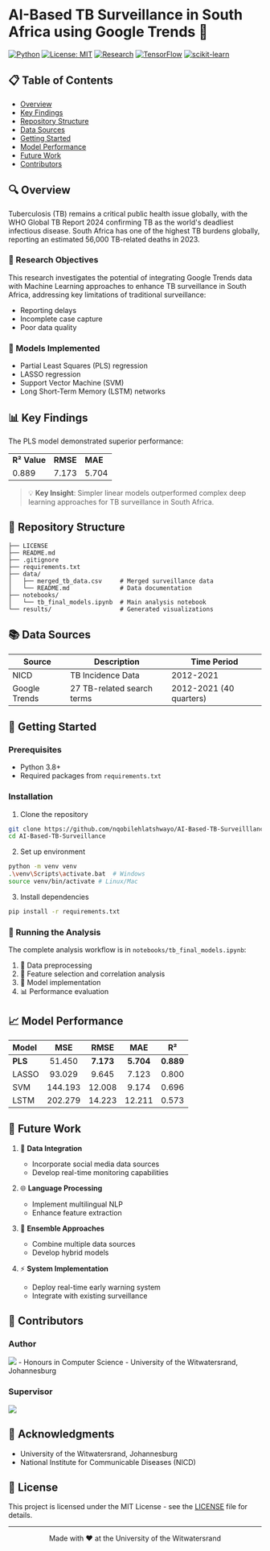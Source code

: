 # AI-Based TB Surveillance in South Africa using Google Trends 🔬

[![Python](https://img.shields.io/badge/Python-3.8+-blue.svg)](https://www.python.org/downloads/)
[![License: MIT](https://img.shields.io/badge/License-MIT-yellow.svg)](https://opensource.org/licenses/MIT)
[![Research](https://img.shields.io/badge/Research-Honours-purple.svg)](https://www.wits.ac.za/)
[![TensorFlow](https://img.shields.io/badge/TensorFlow-2.13.0-orange.svg)](https://tensorflow.org)
[![scikit-learn](https://img.shields.io/badge/scikit--learn-1.2.2-red.svg)](https://scikit-learn.org)

## 📋 Table of Contents
- [Overview](#overview)
- [Key Findings](#key-findings)
- [Repository Structure](#repository-structure)
- [Data Sources](#data-sources)
- [Getting Started](#getting-started)
- [Model Performance](#model-performance)
- [Future Work](#future-work)
- [Contributors](#contributors)

## 🔍 Overview

Tuberculosis (TB) remains a critical public health issue globally, with the WHO Global TB Report 2024 confirming TB as the world's deadliest infectious disease. South Africa has one of the highest TB burdens globally, reporting an estimated 56,000 TB-related deaths in 2023.

### 🎯 Research Objectives
This research investigates the potential of integrating Google Trends data with Machine Learning approaches to enhance TB surveillance in South Africa, addressing key limitations of traditional surveillance:
- Reporting delays
- Incomplete case capture
- Poor data quality

### 🤖 Models Implemented
- Partial Least Squares (PLS) regression
- LASSO regression
- Support Vector Machine (SVM)
- Long Short-Term Memory (LSTM) networks

## 📊 Key Findings

The PLS model demonstrated superior performance:

<table>
  <tr>
    <td><b>R² Value</b></td>
    <td><b>RMSE</b></td>
    <td><b>MAE</b></td>
  </tr>
  <tr>
    <td>0.889</td>
    <td>7.173</td>
    <td>5.704</td>
  </tr>
</table>

> 💡 **Key Insight**: Simpler linear models outperformed complex deep learning approaches for TB surveillance in South Africa.

## 📁 Repository Structure
```
├── LICENSE
├── README.md
├── .gitignore
├── requirements.txt
├── data/
│   ├── merged_tb_data.csv     # Merged surveillance data
│   └── README.md              # Data documentation
├── notebooks/
│   └── tb_final_models.ipynb  # Main analysis notebook
└── results/                   # Generated visualizations
```

## 📚 Data Sources

| Source | Description | Time Period |
|--------|-------------|-------------|
| NICD | TB Incidence Data | 2012-2021 |
| Google Trends | 27 TB-related search terms | 2012-2021 (40 quarters) |

## 🚀 Getting Started

### Prerequisites
- Python 3.8+
- Required packages from `requirements.txt`

### Installation

1. Clone the repository
```bash
git clone https://github.com/nqobilehlatshwayo/AI-Based-TB-Surveilllance.git
cd AI-Based-TB-Surveillance
```

2. Set up environment
```bash
python -m venv venv
.\venv\Scripts\activate.bat  # Windows
source venv/bin/activate # Linux/Mac
```

3. Install dependencies
```bash
pip install -r requirements.txt
```

### 📓 Running the Analysis

The complete analysis workflow is in `notebooks/tb_final_models.ipynb`:

1. 🔧 Data preprocessing
2. 🎯 Feature selection and correlation analysis
3. 🤖 Model implementation
4. 📊 Performance evaluation

## 📈 Model Performance

| Model | MSE | RMSE | MAE | R² |
|:------|:---:|:----:|:---:|:--:|
| **PLS** | 51.450 | **7.173** | **5.704** | **0.889** |
| LASSO | 93.029 | 9.645 | 7.123 | 0.800 |
| SVM | 144.193 | 12.008 | 9.174 | 0.696 |
| LSTM | 202.279 | 14.223 | 12.211 | 0.573 |

## 🔮 Future Work

1. 📱 **Data Integration**
   - Incorporate social media data sources
   - Develop real-time monitoring capabilities

2. 🌐 **Language Processing**
   - Implement multilingual NLP
   - Enhance feature extraction

3. 🤝 **Ensemble Approaches**
   - Combine multiple data sources
   - Develop hybrid models

4. ⚡ **System Implementation**
   - Deploy real-time early warning system
   - Integrate with existing surveillance

## 👥 Contributors

### Author
<img src="https://img.shields.io/badge/Researcher-Nqobile%20Hlatshwayo-blue">
- Honours in Computer Science
- University of the Witwatersrand, Johannesburg

### Supervisor
<img src="https://img.shields.io/badge/Supervisor-Dr.%20Seun%20Olukanmi-green">

## 🙏 Acknowledgments
- University of the Witwatersrand, Johannesburg
- National Institute for Communicable Diseases (NICD)

## 📄 License
This project is licensed under the MIT License - see the [LICENSE](LICENSE) file for details.

---
<p align="center">
  Made with ❤️ at the University of the Witwatersrand
</p>

